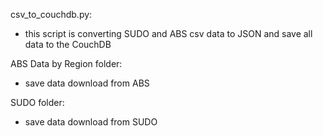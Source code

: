 csv_to_couchdb.py:
- this script is converting SUDO and ABS csv data to JSON and save all data to the CouchDB

ABS Data by Region folder:
- save data download from ABS

SUDO folder:
- save data download from SUDO
